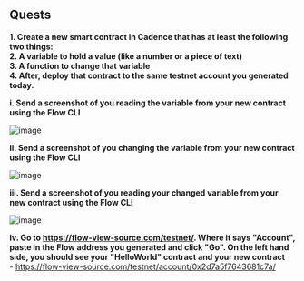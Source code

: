 ## Quests

**1. Create a new smart contract in Cadence that has at least the following two things:**
<br> **2. A variable to hold a value (like a number or a piece of text)**
<br> **3. A function to change that variable**
<br> **4. After, deploy that contract to the same testnet account you generated today.**

**i. Send a screenshot of you reading the variable from your new contract using the Flow CLI**

![image](https://user-images.githubusercontent.com/111278229/194972294-de26471b-4045-48bc-a54f-a3e2edbef096.png)


**ii. Send a screenshot of you changing the variable from your new contract using the Flow CLI**

![image](https://user-images.githubusercontent.com/111278229/194972223-da717f25-709a-4e9f-853b-3bfd942432cd.png)

**iii. Send a screenshot of you reading your changed variable from your new contract using the Flow CLI**

![image](https://user-images.githubusercontent.com/111278229/194972162-206d08d2-4a22-448d-912a-fb182e11d7d0.png)

**iv. Go to https://flow-view-source.com/testnet/. Where it says "Account", paste in the Flow address you generated and click "Go". On the left hand side, you should see your "HelloWorld" contract and your new contract**
<br> - https://flow-view-source.com/testnet/account/0x2d7a5f7643681c7a/
